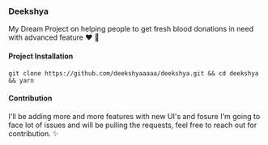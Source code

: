 ### Deekshya
My Dream Project on helping people to get fresh blood donations in need with advanced feature ❤️ 🚀

#### Project Installation
`git clone https://github.com/deekshyaaaaa/deekshya.git && cd deekshya && yarn`

#### Contribution
I'll be adding more and more features with new UI's and fosure I'm going to face lot of issues and will be pulling the requests, feel free to reach out for contribution. ✨